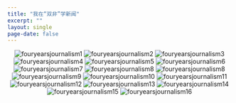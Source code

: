 ```yaml
---
title: "我在“双非”学新闻"
excerpt: ""
layout: single
page-date: false
---
```

<div style="text-align: center;">
  <img src="/assets/images/fouryearsjournalism/1.jpg" alt="fouryearsjournalism1">
  <img src="/assets/images/fouryearsjournalism/2.jpg" alt="fouryearsjournalism2">
  <img src="/assets/images/fouryearsjournalism/3.jpg" alt="fouryearsjournalism3">
  <img src="/assets/images/fouryearsjournalism/4.jpg" alt="fouryearsjournalism4">
  <img src="/assets/images/fouryearsjournalism/5.jpg" alt="fouryearsjournalism5">
  <img src="/assets/images/fouryearsjournalism/6.jpg" alt="fouryearsjournalism6">
  <img src="/assets/images/fouryearsjournalism/7.jpg" alt="fouryearsjournalism7">
  <img src="/assets/images/fouryearsjournalism/8.jpg" alt="fouryearsjournalism8">
  <img src="/assets/images/fouryearsjournalism/8.jpg" alt="fouryearsjournalism8">
  <img src="/assets/images/fouryearsjournalism/9.jpg" alt="fouryearsjournalism9">
  <img src="/assets/images/fouryearsjournalism/10.jpg" alt="fouryearsjournalism10">
  <img src="/assets/images/fouryearsjournalism/11.jpg" alt="fouryearsjournalism11">
  <img src="/assets/images/fouryearsjournalism/12.jpg" alt="fouryearsjournalism12">
  <img src="/assets/images/fouryearsjournalism/13.jpg" alt="fouryearsjournalism13">
  <img src="/assets/images/fouryearsjournalism/14.jpg" alt="fouryearsjournalism14">
  <img src="/assets/images/fouryearsjournalism/15.jpg" alt="fouryearsjournalism15">
  <img src="/assets/images/fouryearsjournalism/16.jpg" alt="fouryearsjournalism16">
</div>


